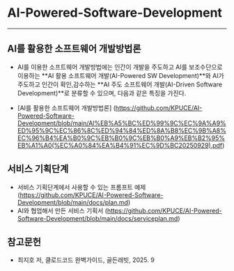 # AI-Powered-Software-Development
***
## AI를 활용한 소프트웨어 개발방법론
* AI를 이용한 소프트웨어 개발방법에는 인간이 개발을 주도하고 AI를 보조수단으로 이용하는 **AI 활용 소프트웨어 개발(AI-Powered SW Development)**와 AI가 주도하고 인간이 확인,감수하는 **AI 주도 소프트웨어 개발(AI-Driven Software Development)**로 분류할 수 있으며, 다음과 같은 특징을 가진다.
  
* [AI를 활용한 소프트웨어 개발방법론] (https://github.com/KPUCE/AI-Powered-Software-Development/blob/main/AI%EB%A5%BC%ED%99%9C%EC%9A%A9%ED%95%9C%EC%86%8C%ED%94%84%ED%8A%B8%EC%9B%A8%EC%96%B4%EA%B0%9C%EB%B0%9C%EB%B0%A9%EB%B2%95%EB%A1%A0(%EC%A0%84%EA%B4%91%EC%9D%BC20250929).pdf)

## 서비스 기획단계
* 서비스 기획단계에서 사용할 수 있는 프롬프트 예제 (https://github.com/KPUCE/AI-Powered-Software-Development/blob/main/docs/plan.md)
* AI와 협업해서 만든 서비스 기획서 (https://github.com/KPUCE/AI-Powered-Software-Development/blob/main/docs/serviceplan.md)

   
## 참고문헌
   * 최지호 저, 클로드코드 완벽가이드, 골든래빗, 2025. 9
